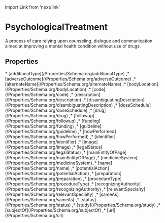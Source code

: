 import Link from 'next/link'

# PsychologicalTreatment

A process of care relying upon counseling, dialogue and communication  aimed at improving a mental health condition without use of drugs.

## Properties

<Grid>
* [additionalType](/Properties/Schema.org/additionalType)
,* [adverseOutcome](/Properties/Schema.org/adverseOutcome)
,* [alternateName](/Properties/Schema.org/alternateName)
,* [bodyLocation](/Properties/Schema.org/bodyLocation)
,* [code](/Properties/Schema.org/code)
,* [description](/Properties/Schema.org/description)
,* [disambiguatingDescription](/Properties/Schema.org/disambiguatingDescription)
,* [doseSchedule](/Properties/Schema.org/doseSchedule)
,* [drug](/Properties/Schema.org/drug)
,* [followup](/Properties/Schema.org/followup)
,* [funding](/Properties/Schema.org/funding)
,* [guideline](/Properties/Schema.org/guideline)
,* [howPerformed](/Properties/Schema.org/howPerformed)
,* [identifier](/Properties/Schema.org/identifier)
,* [image](/Properties/Schema.org/image)
,* [legalStatus](/Properties/Schema.org/legalStatus)
,* [mainEntityOfPage](/Properties/Schema.org/mainEntityOfPage)
,* [medicineSystem](/Properties/Schema.org/medicineSystem)
,* [name](/Properties/Schema.org/name)
,* [potentialAction](/Properties/Schema.org/potentialAction)
,* [preparation](/Properties/Schema.org/preparation)
,* [procedureType](/Properties/Schema.org/procedureType)
,* [recognizingAuthority](/Properties/Schema.org/recognizingAuthority)
,* [relevantSpecialty](/Properties/Schema.org/relevantSpecialty)
,* [sameAs](/Properties/Schema.org/sameAs)
,* [status](/Properties/Schema.org/status)
,* [study](/Properties/Schema.org/study)
,* [subjectOf](/Properties/Schema.org/subjectOf)
,* [url](/Properties/Schema.org/url)

</Grid>

